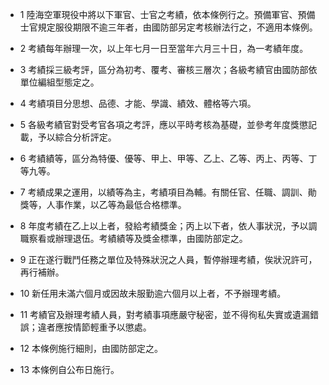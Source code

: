 * 1 陸海空軍現役中將以下軍官、士官之考績，依本條例行之。預備軍官、預備士官規定服役期限不逾三年者，由國防部另定考核辦法行之，不適用本條例。

* 2 考績每年辦理一次，以上年七月一日至當年六月三十日，為一考績年度。

* 3 考績採三級考評，區分為初考、覆考、審核三層次；各級考績官由國防部依單位編組型態定之。

* 4 考績項目分思想、品德、才能、學識、績效、體格等六項。

* 5 各級考績官對受考官各項之考評，應以平時考核為基礎，並參考年度獎懲記載，予以綜合分析評定。

* 6 考績績等，區分為特優、優等、甲上、甲等、乙上、乙等、丙上、丙等、丁等九等。

* 7 考績成果之運用，以績等為主，考績項目為輔。有關任官、任職、調訓、勛獎等，人事作業，以乙等為最低合格標準。

* 8 年度考績在乙上以上者，發給考績獎金；丙上以下者，依人事狀況，予以調職察看或辦理退伍。考績績等及獎金標準，由國防部定之。

* 9 正在遂行戰鬥任務之單位及特殊狀況之人員，暫停辦理考績，俟狀況許可，再行補辦。

* 10 新任用未滿六個月或因故未服勤逾六個月以上者，不予辦理考績。

* 11 考績官及辦理考績人員，對考績事項應嚴守秘密，並不得徇私失實或遺漏錯誤；違者應按情節輕重予以懲處。

* 12 本條例施行細則，由國防部定之。

* 13 本條例自公布日施行。

